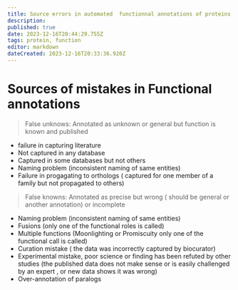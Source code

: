 ```yaml
---
title: Source errors in automated  functionnal annotations of proteins
description: 
published: true
date: 2023-12-16T20:44:29.755Z
tags: protein, function
editor: markdown
dateCreated: 2023-12-16T20:33:36.920Z
---
```


# Sources of mistakes in Functional annotations 

> False unknows: Annotated as unknown or general but function is known and published 
- failure in capturing literature  
- Not captured in any database
- Captured in some databases but not others
- Naming problem (inconsistent naming of same entities)
- Failure in progagating to orthologs ( captured for one member of a family but not propagated to others)
>False knowns: Annotated as precise but wrong ( should be general or another annotation) or incomplete 
- Naming problem (inconsistent naming of same entities)
- Fusions (only one of the functional roles is called)
- Multiple functions  (Moonlighting or  Promiscuity only one of the  functional call is called)
- Curation mistake ( the data was incorrectly captured by biocurator)
- Experimental mistake, poor science or finding has been refuted by other studies (the published data  does not make sense or is easily  challenged by an expert , or new data shows it was wrong) 
- Over-annotation of paralogs
